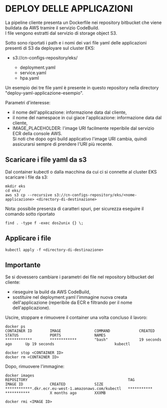 # DEPLOY DELLE APPLICAZIONI

La pipeline cliente presenta un Dockerfile nei repository bitbucket che viene buildata da AWS tramire il servizio CodeBuild.  
I file vengono estratti dal servizio di storage object S3.  

Sotto sono riportati i path e i nomi dei vari file yaml delle applicazioni presenti di S3 da deployare sul cluster EKS:  
- s3://cn-configs-repository/eks/<nome-applicazione>  
  - deployment.yaml  
  - service.yaml  
  - hpa.yaml  

Un esempio dei tre file yaml è presente in questo repository nella directory "deploy-yaml-applicazione-esempio".  

Parametri d'interesse:  
- il nome dell'applicazione: informazione data dal cliente,  
- il nome del namespace in cui giace l'applicazione: informazione data dal cliente,  
- IMAGE_PLACEHOLDER: l'image URI facilmente reperibile dal servizio ECR della console AWS.  
Si noti che dopo ogni build applicativo l'image URI cambia, quindi assicurarsi sempre di prendere l'URI più recente.  

## Scaricare i file yaml da s3  

Dal container kubectl o dalla macchina da cui ci si connette al cluster EKS scaricare i file da s3:
```
mkdir eks
cd eks/
aws s3 cp --recursive s3://cn-configs-repository/eks/<nome-applicazione> <directory-di-destinazione>
```

Nota: possibile presenza di caratteri spuri, per sicurezza eseguire il comando sotto riportato
```
find . -type f -exec dos2unix {} \;
```

## Applicare i file  
```
kubectl apply -f <directory-di-destinazione>
```

## Importante  
Se si dovessero cambiare i parametri dei file nel repository bitbucket del cliente:  
- rieseguire la build da AWS CodeBuild,  
- sostituire nel deployment.yaml l'immagine nuova creata dell'applicazione (reperibile da ECR e filtrando per il nome dell'applicazione).  

Uscire, stoppare e rimuovere il container una volta concluso il lavoro:  
```
docker ps
CONTAINER ID        IMAGE               COMMAND             CREATED             STATUS              PORTS               NAMES
************        ************        "bash"              19 seconds ago      Up 19 seconds                           kubectl

docker stop <CONTAINER ID>
docker rm <CONTAINER ID>
```

Dopo, rimuovere l'immagine:  
```
docker images
REPOSITORY                                             TAG                 IMAGE ID            CREATED             SIZE
************.dkr.ecr.eu-west-1.amazonaws.com/kubectl   ***********         ***********         X months ago        XXXMB

docker rmi <IMAGE ID>
```
